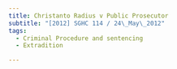 ```yaml
---
title: Christanto Radius v Public Prosecutor
subtitle: "[2012] SGHC 114 / 24\_May\_2012"
tags:
  - Criminal Procedure and sentencing
  - Extradition

---
```



